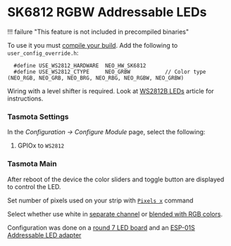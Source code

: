 # SK6812 RGBW Addressable LEDs

!!! failure "This feature is not included in precompiled binaries"
    
To use it you must [compile your build](Compile-your-build). Add the following to `user_config_override.h`:
```
  #define USE_WS2812_HARDWARE  NEO_HW_SK6812     
  #define USE_WS2812_CTYPE     NEO_GRBW           // Color type (NEO_RGB, NEO_GRB, NEO_BRG, NEO_RBG, NEO_RGBW, NEO_GRBW)
```

Wiring with a level shifter is required. Look at [WS2812B LEDs](WS2812B-and-WS2813.md) article for instructions.

### Tasmota Settings
In the *Configuration -> Configure Module* page, select the following:

1. GPIOx to `WS2812`

### Tasmota Main
After reboot of the device the color sliders and toggle button are displayed to control the LED.

Set number of pixels used on your strip with [`Pixels x`](Commands.md#pixels) command

Select whether use white in [separate channel](Lights.md#rgb-and-white-split) or [blended with RGB colors](Lights.md#white-blend-mode).

Configuration was done on a [round 7 LED board](https://www.aliexpress.com/item/1005002322857674.html) and an [ESP-01S Addressable LED adapter](https://templates.blakadder.com/ESP-01S-RGB-LED-v1.html)
